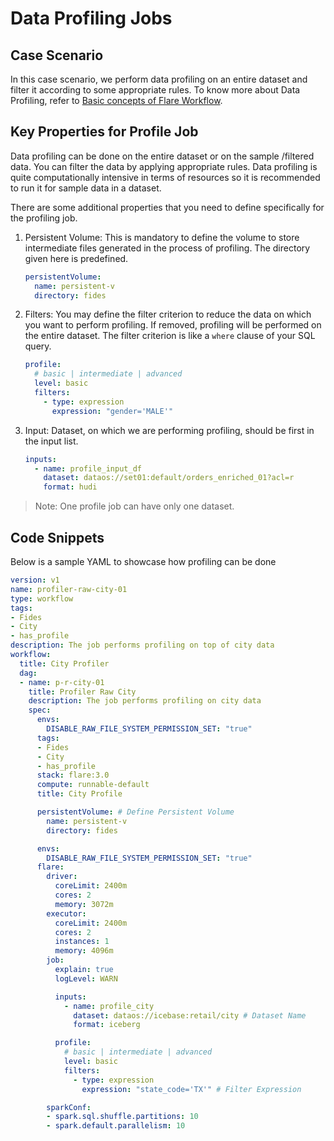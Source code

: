 # Data Profiling Jobs

## Case Scenario

In this case scenario, we perform data profiling on an entire dataset and filter it according to some appropriate rules. To know more about Data Profiling, refer to [Basic concepts of Flare Workflow](../Basic%20concepts%20of%20Flare%20Workflow/Basic%20concepts%20of%20Flare%20Workflow.md).

## Key Properties for Profile Job

Data profiling can be done on the entire dataset or on the sample /filtered data. You can filter the data by applying appropriate rules. Data profiling is quite computationally intensive in terms of resources so it is recommended to run it for sample data in a dataset.

There are some additional properties that you need to define specifically for the profiling job.

1. Persistent Volume: This is mandatory to define the volume to store intermediate files generated in the process of profiling. The directory given here is predefined.

    ```yaml
    persistentVolume:
      name: persistent-v
      directory: fides
    ```

2. Filters: You may define the filter criterion to reduce the data on which you want to perform profiling. If removed, profiling will be performed on the entire dataset. The filter criterion is like a `where` clause of your SQL query.

    ```yaml
    profile:
      # basic | intermediate | advanced
      level: basic
      filters:
        - type: expression
          expression: "gender='MALE'"
    ```

3. Input: Dataset, on which we are performing profiling, should be first in the input list.

    ```yaml
    inputs:
      - name: profile_input_df
        dataset: dataos://set01:default/orders_enriched_01?acl=r
        format: hudi
    ```

> Note: One profile job can have only one dataset.

## Code Snippets

Below is a sample YAML to showcase how profiling can be done

```yaml
version: v1
name: profiler-raw-city-01
type: workflow
tags:
- Fides
- City
- has_profile
description: The job performs profiling on top of city data
workflow:
  title: City Profiler
  dag:
  - name: p-r-city-01
    title: Profiler Raw City
    description: The job performs profiling on city data
    spec:
      envs:
        DISABLE_RAW_FILE_SYSTEM_PERMISSION_SET: "true"
      tags:
      - Fides
      - City
      - has_profile
      stack: flare:3.0
      compute: runnable-default
      title: City Profile

      persistentVolume: # Define Persistent Volume
        name: persistent-v
        directory: fides 

      envs:
        DISABLE_RAW_FILE_SYSTEM_PERMISSION_SET: "true"
      flare:
        driver:
          coreLimit: 2400m
          cores: 2
          memory: 3072m
        executor:
          coreLimit: 2400m
          cores: 2
          instances: 1
          memory: 4096m
        job:
          explain: true
          logLevel: WARN

          inputs:
            - name: profile_city
              dataset: dataos://icebase:retail/city # Dataset Name
              format: iceberg

          profile:
            # basic | intermediate | advanced
            level: basic
            filters:
              - type: expression
                expression: "state_code='TX'" # Filter Expression

        sparkConf:
        - spark.sql.shuffle.partitions: 10
        - spark.default.parallelism: 10 
```